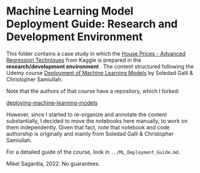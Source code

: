 # Machine Learning Model Deployment Guide: Research and Development Environment

This folder contains a case study in which the [House Prices - Advanced Regression Techniques](https://www.kaggle.com/competitions/house-prices-advanced-regression-techniques/) from Kaggle is prepared in the **research/development environment** . The content structured following the Udemy course [Deployment of Machine Learning Models](https://www.udemy.com/course/deployment-of-machine-learning-models) by Soledad Galli & Christopher Samiullah.

Note that the authors of that course have a repository, which I forked: 

[deploying-machine-learning-models](https://github.com/mxagar/deploying-machine-learning-models)

However, since I started to re-organize and annotate the content substantially, I decided to move the notebooks here manually, to work on them independently. Given that fact, note that notebook and code authorship is originally and mainly from Soledad Galli & Christopher Samiullah.

For a detailed guide of the course, look in `../ML_Deployment_Guide.md`.

Mikel Sagardia, 2022.
No guarantees.